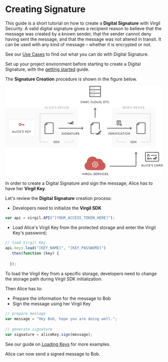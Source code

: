 # Creating Signature

This guide is a short tutorial on how to create a **Digital Signature** with Virgil Security. A valid digital signature gives a recipient reason to believe that the message was created by a known sender, that the sender cannot deny having sent the message, and that the message was not altered in transit. It can be used with any kind of message – whether it is encrypted or not.

See our [Use Cases](/documentation/get-started) to find out what you can do with Digital Signature.

Set up your project environment before starting to create a Digital Signature, with the [getting started](/documentation/guides/configuration/client-configuration.md) guide.

The **Signature Creation** procedure is shown in the figure below.

![Virgil Signature Intro](/documentation/img/Signature_introduction.png "Create Signature")

In order to create a Digital Signature and sign the message, Alice has to have her **Virgil Key**.


Let's review the **Digital Signature** creation process:

- Developers need to initialize the **Virgil SDK**

```javascript
var api = virgil.API("[YOUR_ACCESS_TOKEN_HERE]");
```

- Load Alice's Virgil Key from the protected storage and enter the Virgil Key's password;

```javascript
// load Virgil Key
api.keys.load("[KEY_NAME]", "[KEY_PASSWORD]")
  .then(function (key) {

  });
```

To load the Virgil Key from a specific storage, developers need to change the storage path during Virgil SDK initialization.

Then Alice has to:
- Prepare the information for the message to Bob
- Sign the message using her Virgil Key

```javascript
// prepare message
var message = "Hey Bob, hope you are doing well.";

// generate signature
var signature = aliceKey.sign(message);
```

See our guide on [Loading Keys](/documentation/guides/virgil-key/loading-key.md) for more examples.

Alice can now send a signed message to Bob.
